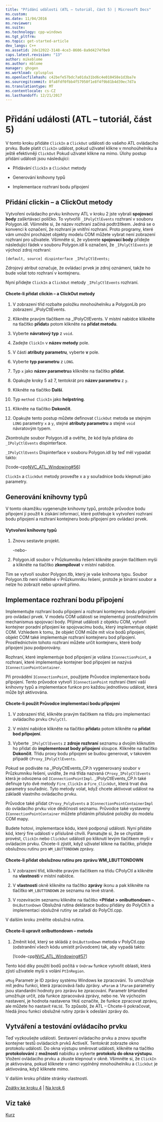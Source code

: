 ```yaml
---
title: "Přidání události (ATL – tutoriál, část 5) | Microsoft Docs"
ms.custom: 
ms.date: 11/04/2016
ms.reviewer: 
ms.suite: 
ms.technology: cpp-windows
ms.tgt_pltfrm: 
ms.topic: get-started-article
dev_langs: C++
ms.assetid: 2de12022-3148-4ce3-8606-8a9d4274f0e9
caps.latest.revision: "13"
author: mikeblome
ms.author: mblome
manager: ghogen
ms.workload: cplusplus
ms.openlocfilehash: c42befe57bdc7a01da31bd6c4e010458e1d3ba7e
ms.sourcegitcommit: 8fa8fdf0fbb4f57950f1e8f4f9b81b4d39ec7d7a
ms.translationtype: MT
ms.contentlocale: cs-CZ
ms.lasthandoff: 12/21/2017
---
```

# <a name="adding-an-event-atl-tutorial-part-5"></a>Přidání události (ATL – tutoriál, část 5)
V tomto kroku přidáte `ClickIn` a `ClickOut` události do vašeho ATL ovládacího prvku. Bude platit `ClickIn` událost, pokud uživatel klikne v mnohoúhelníku a ještě efektivněji `ClickOut` Pokud uživatel klikne na mimo. Úlohy postup přidání události jsou následující:  
  
-   Přidávání `ClickIn` a `ClickOut` metody  
  
-   Generování knihovny typů  
  
-   Implementace rozhraní bodu připojení  
  
## <a name="adding-the-clickin-and-clickout-methods"></a>Přidání clickin – a ClickOut metody  
 Vytvoření ovládacího prvku knihovny ATL v kroku 2 jste vybrali **spojovací body** zaškrtávací políčko. To vytvořili `_IPolyCtlEvents` rozhraní v souboru Polygon.idl. Všimněte si, že název rozhraní začíná podtržítkem. Jedná se o konvenci k označení, že rozhraní je vnitřní rozhraní. Proto programy, které vám umožní procházet objekty modelu COM můžete vybrat není zobrazení rozhraní pro uživatele. Všimněte si, že vyberete **spojovací body** přidejte následující řádek v souboru Polygon.idl k označení, že `_IPolyCtlEvents` je výchozí zdroj rozhraní:  
  
 `[default, source] dispinterface _IPolyCtlEvents;`  
  
 Zdrojový atribut označuje, že ovládací prvek je zdroj oznámení, takže ho bude volat toto rozhraní v kontejneru.  
  
 Nyní přidejte `ClickIn` a `ClickOut` metody `_IPolyCtlEvents` rozhraní.  
  
#### <a name="to-add-the-clickin-and-clickout-methods"></a>Chcete-li přidat clickin – a ClickOut metody  
  
1.  V zobrazení tříd rozbalte položku mnohoúhelníku a PolygonLib pro zobrazení _IPolyCtlEvents.  
  
2.  Klikněte pravým tlačítkem na _IPolyCtlEvents. V místní nabídce klikněte na tlačítko **přidat**a potom klikněte na **přidat metodu**.  
  
3.  Vyberte **návratový typ** z `void`.  
  
4.  Zadejte `ClickIn` v **název metody** pole.  
  
5.  V části **atributy parametru**, vyberte **v** pole.  
  
6.  Vyberte **typ parametru** z `LONG`.  
  
7.  Typ `x` jako **název parametru**a klikněte na tlačítko **přidat**.  
  
8.  Opakujte kroky 5 až 7, tentokrát pro **název parametru** z `y`.  
  
9. Klikněte na tlačítko **Další**.  
  
10. Typ `method ClickIn` jako **helpstring**.  
  
11. Klikněte na tlačítko **Dokončit**.  
  
12. Opakujte tento postup můžete definovat `ClickOut` metoda se stejným `LONG` parametry `x` a `y`, stejné **atributy parametru** a stejné `void` návratovým typem.  
  
 Zkontrolujte soubor Polygon.idl a ověřte, že kód byla přidána do `_IPolyCtlEvents` dispinterface.  
  
 `_IPolyCtlEvents` Dispinterface v souboru Polygon.idl by teď měl vypadat takto:  
  
 [!code-cpp[NVC_ATL_Windowing#56](../atl/codesnippet/cpp/adding-an-event-atl-tutorial-part-5_1.idl)]  
  
 `ClickIn` a `ClickOut` metody proveďte x a y souřadnice bodu klepnutí jako parametry.  
  
## <a name="generating-the-type-library"></a>Generování knihovny typů  
 V tomto okamžiku vygenerujte knihovny typů, protože průvodce bodu připojení ji použít k získání informací, které potřebuje k vytvoření rozhraní bodu připojení a rozhraní kontejneru bodu připojení pro ovládací prvek.  
  
#### <a name="to-generate-the-type-library"></a>Vytvoření knihovny typů  
  
1.  Znovu sestavte projekt.  
  
     -nebo-  
  
2.  Polygon.idl soubor v Průzkumníku řešení klikněte pravým tlačítkem myši a klikněte na tlačítko **zkompilovat** v místní nabídce.  
  
 Tím se vytvoří soubor Polygon.tlb, který je vaše knihovna typu. Soubor Polygon.tlb není viditelné v Průzkumníku řešení, protože je binární soubor a nelze ho zobrazit nebo upravit přímo.  
  
## <a name="implementing-the-connection-point-interfaces"></a>Implementace rozhraní bodu připojení  
 Implementujte rozhraní bodu připojení a rozhraní kontejneru bodu připojení pro ovládací prvek. V modelu COM události se implementují prostřednictvím mechanismus spojovací body. Přijímat události z objektu COM, vytvoří kontejner poradní připojení ke spojovacímu bodu, který implementuje objekt COM. Vzhledem k tomu, že objekt COM může mít více bodů připojení, objekt COM také implementuje rozhraní kontejneru bod připojení. Prostřednictvím tohoto rozhraní můžete určit kontejneru, které body připojení jsou podporovány.  
  
 Rozhraní, které implementuje bod připojení je volána `IConnectionPoint`, a rozhraní, které implementuje kontejner bod připojení se nazývá `IConnectionPointContainer`.  
  
 Při provádění `IConnectionPoint`, použijete Průvodce implementace bodu připojení. Tento průvodce vytvoří `IConnectionPoint` rozhraní čtení vaší knihovny typů a implementace funkce pro každou jednotlivou událost, která může být aktivována.  
  
#### <a name="to-use-the-implement-connection-point-wizard"></a>Chcete-li použít Průvodce implementací bodu připojení  
  
1.  V zobrazení tříd, klikněte pravým tlačítkem na třídu pro implementaci ovládacího prvku `CPolyCtl`.  
  
2.  V místní nabídce klikněte na tlačítko **přidat**a potom klikněte na **přidat bod připojení**.  
  
3.  Vyberte `_IPolyCtlEvents` z **zdroje rozhraní** seznamu a dvojím kliknutím ho přidat do **implementovat body připojení** sloupce. Klikněte na tlačítko **Dokončit**. Třídu proxy bodu připojení se budou generovat, v takovém případě `CProxy_IPolyCtlEvents`.  
  
 Pokud se podíváte na _IPolyCtlEvents_CP.h vygenerovaný soubor v Průzkumníku řešení, uvidíte, že má třída nazvaná `CProxy_IPolyCtlEvents` která je odvozena od `IConnectionPointImpl`. _IPolyCtlEvents_CP.h také definuje tyto dvě metody `Fire_ClickIn` a `Fire_ClickOut`, která trvat dva parametry souřadnic. Tyto metody volat, když chcete aktivovat událost na základě vlastního ovládacího prvku.  
  
 Průvodce také přidat `CProxy_PolyEvents` a `IConnectionPointContainerImpl` do ovládacího prvku více dědičnosti seznamu. Průvodce také vystaveny `IConnectionPointContainer` můžete přidáním příslušné položky do modelu COM mapy.  
  
 Budete hotovi, implementace kódu, které podporují události. Nyní přidáte kód, který fire události v příslušné chvíli. Pamatujte si, že se chystáte provést, `ClickIn` nebo `ClickOut` událostí po kliknutí levým tlačítkem myši v ovládacím prvku. Chcete-li zjistit, když uživatel klikne na tlačítko, přidejte obslužnou rutinu pro `WM_LBUTTONDOWN` zprávy.  
  
#### <a name="to-add-a-handler-for-the-wmlbuttondown-message"></a>Chcete-li přidat obslužnou rutinu pro zprávu WM_LBUTTONDOWN  
  
1.  V zobrazení tříd, klikněte pravým tlačítkem na třídu CPolyCtl a klikněte na **vlastnosti** v místní nabídce.  
  
2.  V **vlastnosti** okně klikněte na tlačítko **zprávy** ikonu a pak klikněte na tlačítko `WM_LBUTTONDOWN` ze seznamu na levé straně.  
  
3.  V rozevíracím seznamu klikněte na tlačítko  **\<Přidat > onlbuttondown –**. `OnLButtonDown` Obslužná rutina deklarace budou přidány do PolyCtl.h a implementaci obslužné rutiny se zařadí do PolyCtl.cpp.  
  
 V dalším kroku změňte obslužná rutina.  
  
#### <a name="to-modify-the-onlbuttondown-method"></a>Chcete-li upravit onlbuttondown – metoda  
  
1.  Změnit kód, který se skládá z `OnLButtonDown` metoda v PolyCtl.cpp (odstranění všech kódu umístit průvodcem) tak, aby vypadá takto:  
  
     [!code-cpp[NVC_ATL_Windowing#57](../atl/codesnippet/cpp/adding-an-event-atl-tutorial-part-5_2.cpp)]  
  
 Tento kód díky použití bodů počítá v `OnDraw` funkce vytvořit oblasti, která zjistí uživatele myší s volání `PtInRegion`.  
  
 `uMsg` Parametr je ID zprávy systému Windows ke zpracování. To umožňuje mít jednu funkci, která zpracovává řadu zprávy. `wParam` a `lParam` parametry jsou standardní hodnoty pro zprávu ke zpracování. Parametr bHandled umožňuje určit, zda funkce zpracovává zprávy, nebo ne. Ve výchozím nastavení, je hodnota nastavena `TRUE` označíte, že funkce zpracovat zprávu, ale můžete ho nastavit `FALSE`. To způsobí, že ATL – Chcete-li pokračovat, hledá jinou funkci obslužné rutiny zpráv k odeslání zprávy do.  
  
## <a name="building-and-testing-the-control"></a>Vytváření a testování ovládacího prvku  
 Teď vyzkoušejte události. Sestavení ovládacího prvku a znovu spusťte kontejner testů ovládacích prvků ActiveX. Tentokrát zobrazte okno protokolu událostí. Do okna výstupu směrovat události, klikněte na tlačítko **protokolování** z **možnosti** nabídku a vyberte **protokolu do okna výstupu**. Vložení ovládacího prvku a zkuste klepnout v okně. Všimněte si, že `ClickIn` je aktivována, pokud kliknete v rámci vyplněný mnohoúhelníku a `ClickOut` je aktivována, když kliknete mimo.  
  
 V dalším kroku přidáte stránky vlastností.  
  
 [Zpátky ke kroku 4](../atl/changing-the-drawing-code-atl-tutorial-part-4.md) &#124; [Na krok 6](../atl/adding-a-property-page-atl-tutorial-part-6.md)  
  
## <a name="see-also"></a>Viz také  
 [Kurz](../atl/active-template-library-atl-tutorial.md)

